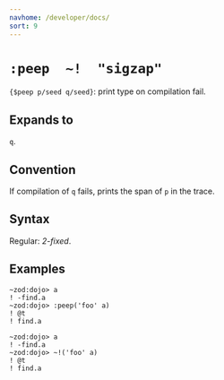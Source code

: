 ```yaml
---
navhome: /developer/docs/
sort: 9
---
```


# `:peep  ~!  "sigzap"` 

`{$peep p/seed q/seed}`: print type on compilation fail.

## Expands to

`q`.

## Convention

If compilation of `q` fails, prints the span of `p` in the trace.

## Syntax

Regular: *2-fixed*.

## Examples

```
~zod:dojo> a
! -find.a
~zod:dojo> :peep('foo' a)
! @t
! find.a
```

```
~zod:dojo> a
! -find.a
~zod:dojo> ~!('foo' a)
! @t
! find.a
```
